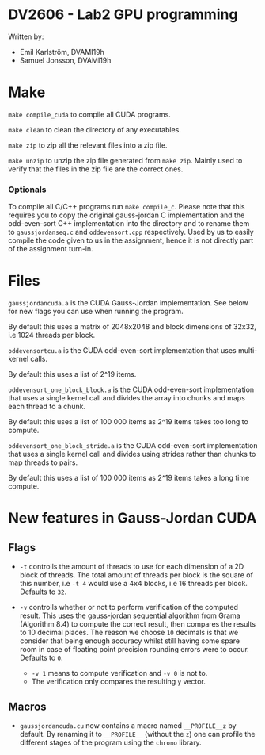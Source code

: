 # DV2606 - Lab2 GPU programming

Written by:
* Emil Karlström, DVAMI19h
* Samuel Jonsson, DVAMI19h


# Make

`make compile_cuda` to compile all CUDA programs.

`make clean` to clean the directory of any executables.

`make zip` to zip all the relevant files into a zip file.

`make unzip` to unzip the zip file generated from `make zip`. Mainly used to verify that the files in the zip file are the correct ones.

### Optionals

To compile all C/C++ programs run `make compile_c`. Please note that this requires you to copy the original gauss-jordan C implementation and the odd-even-sort C++ implementation into the directory and to rename them to `gaussjordanseq.c` and `oddevensort.cpp` respectively. Used by us to easily compile the code given to us in the assignment, hence it is not directly part of the assignment turn-in. 

# Files

`gaussjordancuda.a` is the CUDA Gauss-Jordan implementation. See below for new flags you can use when running the program. 

By default this uses a matrix of 2048x2048 and block dimensions of 32x32, i.e 1024 threads per block.

`oddevensortcu.a` is the CUDA odd-even-sort implementation that uses multi-kernel calls. 

By default this uses a list of 2^19 items.

`oddevensort_one_block_block.a` is the CUDA odd-even-sort implementation that uses a single kernel call and divides the array into chunks and maps each thread to a chunk. 

By default this uses a list of 100 000 items as 2^19 items takes too long to compute.

`oddevensort_one_block_stride.a` is the CUDA odd-even-sort implementation that uses a single kernel call and divides using strides rather than chunks to map threads to pairs. 

By default this uses a list of 100 000 items as 2^19 items takes a long time compute.

# New features in Gauss-Jordan CUDA

## Flags 

* `-t` controlls the amount of threads to use for each dimension of a 2D block of threads. The total amount of threads per block is the square of this number, i.e `-t 4` would use a 4x4 blocks, i.e 16 threads per block. Defaults to `32`.

* `-v` controlls whether or not to perform verification of the computed result. This uses the gauss-jordan sequential algorithm from Grama (Algorithm 8.4) to compute the correct result, then compares the results to 10 decimal places. The reason we choose `10` decimals is that we consider that being enough accuracy whilst still having some spare room in case of floating point precision rounding errors were to occur. Defaults to `0`.

    * `-v 1` means to compute verification and `-v 0` is not to. 
    * The verification only compares the resulting `y` vector. 

## Macros

* `gaussjordancuda.cu` now contains a macro named `__PROFILE__z` by default. By renaming it to `__PROFILE__` (without the `z`) one can profile the different stages of the program using the `chrono` library.